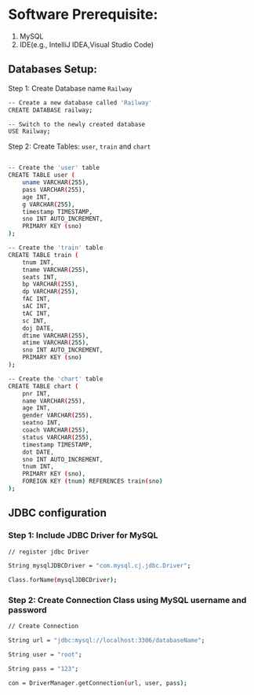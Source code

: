 # Software Prerequisite:

1. MySQL
2. IDE(e.g., IntelliJ IDEA,Visual Studio Code)

## Databases Setup:

Step 1: Create Database name `Railway`
```bash
-- Create a new database called 'Railway'
CREATE DATABASE railway;

-- Switch to the newly created database
USE Railway;
```
Step 2: Create Tables: `user`, `train` and `chart`
```bash

-- Create the 'user' table
CREATE TABLE user (
    uname VARCHAR(255),
    pass VARCHAR(255),
    age INT,
    g VARCHAR(255),
    timestamp TIMESTAMP,
    sno INT AUTO_INCREMENT,
    PRIMARY KEY (sno)
);

-- Create the 'train' table
CREATE TABLE train (
    tnum INT,
    tname VARCHAR(255),
    seats INT,
    bp VARCHAR(255),
    dp VARCHAR(255),
    fAC INT,
    sAC INT,
    tAC INT,
    sc INT,
    doj DATE,
    dtime VARCHAR(255),
    atime VARCHAR(255),
    sno INT AUTO_INCREMENT,
    PRIMARY KEY (sno)
);

-- Create the 'chart' table
CREATE TABLE chart (
    pnr INT,
    name VARCHAR(255),
    age INT,
    gender VARCHAR(255),
    seatno INT,
    coach VARCHAR(255),
    status VARCHAR(255),
    timestamp TIMESTAMP,
    dot DATE,
    sno INT AUTO_INCREMENT,
    tnum INT,
    PRIMARY KEY (sno),
    FOREIGN KEY (tnum) REFERENCES train(sno)
);

```

## JDBC configuration
### Step 1: Include JDBC Driver for MySQL
```bash
// register jdbc Driver 

String mysqlJDBCDriver = "com.mysql.cj.jdbc.Driver";

Class.forName(mysqlJDBCDriver);
```
### Step 2: Create Connection Class using MySQL username and password
```bash
// Create Connection

String url = "jdbc:mysql://localhost:3306/databaseName";

String user = "root";

String pass = "123";

con = DriverManager.getConnection(url, user, pass);
```
